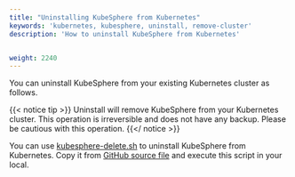 ```yaml
---
title: "Uninstalling KubeSphere from Kubernetes"
keywords: 'kubernetes, kubesphere, uninstall, remove-cluster'
description: 'How to uninstall KubeSphere from Kubernetes'


weight: 2240
---
```


You can uninstall KubeSphere from your existing Kubernetes cluster as follows.

{{< notice tip >}}
Uninstall will remove KubeSphere from your Kubernetes cluster. This operation is irreversible and does not have any backup. Please be cautious with this operation.
{{</ notice >}}

You can use [kubesphere-delete.sh](https://github.com/kubesphere/ks-installer/blob/master/scripts/kubesphere-delete.sh) to uninstall KubeSphere from Kubernetes. Copy it from [GitHub source file](https://raw.githubusercontent.com/kubesphere/ks-installer/master/scripts/kubesphere-delete.sh) and execute this script in your local.
